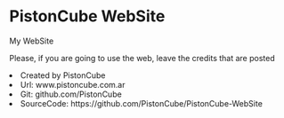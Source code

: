 # PistonCube WebSite
My WebSite

Please, if you are going to use the web, leave the credits that are posted

 <li>Created by PistonCube</li>
 <li>Url: www.pistoncube.com.ar</li>
 <li>Git: github.com/PistonCube</li>
 <li>SourceCode: https://github.com/PistonCube/PistonCube-WebSite</li>

